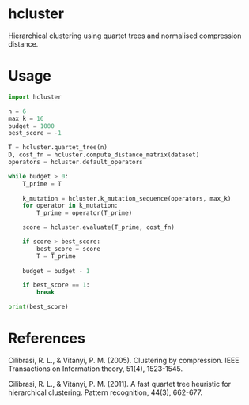 # hcluster

Hierarchical clustering using quartet trees and normalised compression distance.

# Usage

```python
import hcluster

n = 6
max_k = 16
budget = 1000
best_score = -1

T = hcluster.quartet_tree(n)
D, cost_fn = hcluster.compute_distance_matrix(dataset)
operators = hcluster.default_operators

while budget > 0:
    T_prime = T
    
    k_mutation = hcluster.k_mutation_sequence(operators, max_k)
    for operator in k_mutation:
        T_prime = operator(T_prime)

    score = hcluster.evaluate(T_prime, cost_fn)

    if score > best_score:
        best_score = score
        T = T_prime
    
    budget = budget - 1

    if best_score == 1:
        break

print(best_score)
```

# References

Cilibrasi, R. L., & Vitányi, P. M. (2005). Clustering by compression. IEEE Transactions on Information theory, 51(4), 1523-1545.

Cilibrasi, R. L., & Vitányi, P. M. (2011). A fast quartet tree heuristic for hierarchical clustering. Pattern recognition, 44(3), 662-677.
